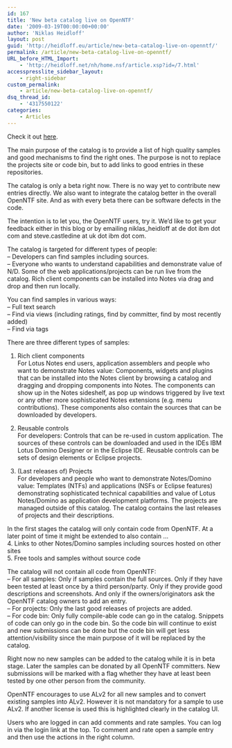 ```yaml
---
id: 167
title: 'New beta catalog live on OpenNTF'
date: '2009-03-19T00:00:00+00:00'
author: 'Niklas Heidloff'
layout: post
guid: 'http://heidloff.eu/article/new-beta-catalog-live-on-openntf/'
permalink: /article/new-beta-catalog-live-on-openntf/
URL_before_HTML_Import:
    - 'http://heidloff.net/nh/home.nsf/article.xsp?id=/7.html'
accesspresslite_sidebar_layout:
    - right-sidebar
custom_permalink:
    - article/new-beta-catalog-live-on-openntf/
dsq_thread_id:
    - '4317550122'
categories:
    - Articles
---
```


 Check it out [here](http://openntf.org/Internal/ontfcatalog.nsf).

The main purpose of the catalog is to provide a list of high quality samples and good mechanisms to find the right ones. The purpose is not to replace the projects site or code bin, but to add links to good entries in these repositories.

The catalog is only a beta right now. There is no way yet to contribute new entries directly. We also want to integrate the catalog better in the overall OpenNTF site. And as with every beta there can be software defects in the code.

The intention is to let you, the OpenNTF users, try it. We’d like to get your feedback either in this blog or by emailing niklas\_heidloff at de dot ibm dot com and steve.castledine at uk dot ibm dot com.

The catalog is targeted for different types of people:   
– Developers can find samples including sources.   
– Everyone who wants to understand capabilities and demonstrate value of N/D. Some of the web applications/projects can be run live from the catalog. Rich client components can be installed into Notes via drag and drop and then run locally.

You can find samples in various ways:   
– Full text search   
– Find via views (including ratings, find by committer, find by most recently added)   
– Find via tags

There are three different types of samples:

 1. Rich client components   
 For Lotus Notes end users, application assemblers and people who want to demonstrate Notes value: Components, widgets and plugins that can be installed into the Notes client by browsing a catalog and dragging and dropping components into Notes. The components can show up in the Notes sideshelf, as pop up windows triggered by live text or any other more sophisticated Notes extensions (e.g. menu contributions). These components also contain the sources that can be downloaded by developers.

 2. Reusable controls   
 For developers: Controls that can be re-used in custom application. The sources of these controls can be downloaded and used in the IDEs IBM Lotus Domino Designer or in the Eclipse IDE. Reusable controls can be sets of design elements or Eclipse projects.

 3. (Last releases of) Projects   
 For developers and people who want to demonstrate Notes/Domino value: Templates (NTFs) and applications (NSFs or Eclipse features) demonstrating sophisticated technical capabilities and value of Lotus Notes/Domino as application development platforms. The projects are managed outside of this catalog. The catalog contains the last releases of projects and their descriptions.

In the first stages the catalog will only contain code from OpenNTF. At a later point of time it might be extended to also contain …   
4\. Links to other Notes/Domino samples including sources hosted on other sites   
5\. Free tools and samples without source code

The catalog will not contain all code from OpenNTF:   
– For all samples: Only if samples contain the full sources. Only if they have been tested at least once by a third person/party. Only if they provide good descriptions and screenshots. And only if the owners/originators ask the OpenNTF catalog owners to add an entry.   
– For projects: Only the last good releases of projects are added.   
– For code bin: Only fully compile-able code can go in the catalog. Snippets of code can only go in the code bin. So the code bin will continue to exist and new submissions can be done but the code bin will get less attention/visibility since the main purpose of it will be replaced by the catalog.

Right now no new samples can be added to the catalog while it is in beta stage. Later the samples can be donated by all OpenNTF committers. New submissions will be marked with a flag whether they have at least been tested by one other person from the community.

OpenNTF encourages to use ALv2 for all new samples and to convert existing samples into ALv2. However it is not mandatory for a sample to use ALv2. If another license is used this is highlighted clearly in the catalog UI.

Users who are logged in can add comments and rate samples. You can log in via the login link at the top. To comment and rate open a sample entry and then use the actions in the right column.